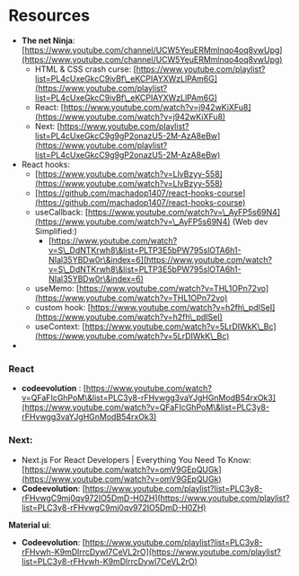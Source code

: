 # Resources

* **The net Ninja**: [https://www.youtube.com/channel/UCW5YeuERMmlnqo4oq8vwUpg](https://www.youtube.com/channel/UCW5YeuERMmlnqo4oq8vwUpg)
  * HTML & CSS crash curse: [https://www.youtube.com/playlist?list=PL4cUxeGkcC9ivBf\_eKCPIAYXWzLlPAm6G](https://www.youtube.com/playlist?list=PL4cUxeGkcC9ivBf\_eKCPIAYXWzLlPAm6G)
  * React: [https://www.youtube.com/watch?v=j942wKiXFu8](https://www.youtube.com/watch?v=j942wKiXFu8)
  * Next: [https://www.youtube.com/playlist?list=PL4cUxeGkcC9g9gP2onazU5-2M-AzA8eBw](https://www.youtube.com/playlist?list=PL4cUxeGkcC9g9gP2onazU5-2M-AzA8eBw)
* React hooks:
  * [https://www.youtube.com/watch?v=LlvBzyy-558](https://www.youtube.com/watch?v=LlvBzyy-558)
  * [https://github.com/machadop1407/react-hooks-course](https://github.com/machadop1407/react-hooks-course)
  * useCallback: [https://www.youtube.com/watch?v=\_AyFP5s69N4](https://www.youtube.com/watch?v=\_AyFP5s69N4) (Web dev Simplified:)
    * [https://www.youtube.com/watch?v=S\_DdNTKrwh8\&list=PLTP3E5bPW795slOTA6h1-NIal35YBDw0r\&index=6](https://www.youtube.com/watch?v=S\_DdNTKrwh8\&list=PLTP3E5bPW795slOTA6h1-NIal35YBDw0r\&index=6)
  * useMemo: [https://www.youtube.com/watch?v=THL1OPn72vo](https://www.youtube.com/watch?v=THL1OPn72vo)
  * custom hook: [https://www.youtube.com/watch?v=h2fh\_pdISeI](https://www.youtube.com/watch?v=h2fh\_pdISeI)
  * useContext: [https://www.youtube.com/watch?v=5LrDIWkK\_Bc](https://www.youtube.com/watch?v=5LrDIWkK\_Bc)
*

### React

* **codeevolution** : [https://www.youtube.com/watch?v=QFaFIcGhPoM\&list=PLC3y8-rFHvwgg3vaYJgHGnModB54rxOk3](https://www.youtube.com/watch?v=QFaFIcGhPoM\&list=PLC3y8-rFHvwgg3vaYJgHGnModB54rxOk3)



### Next:

* Next.js For React Developers | Everything You Need To Know: [https://www.youtube.com/watch?v=omV9GEpQUGk](https://www.youtube.com/watch?v=omV9GEpQUGk)
* **Codeevolution**: [https://www.youtube.com/playlist?list=PLC3y8-rFHvwgC9mj0qv972IO5DmD-H0ZH](https://www.youtube.com/playlist?list=PLC3y8-rFHvwgC9mj0qv972IO5DmD-H0ZH)



**Material ui**:

* **Codeevolution**: [https://www.youtube.com/playlist?list=PLC3y8-rFHvwh-K9mDlrrcDywl7CeVL2rO](https://www.youtube.com/playlist?list=PLC3y8-rFHvwh-K9mDlrrcDywl7CeVL2rO)
